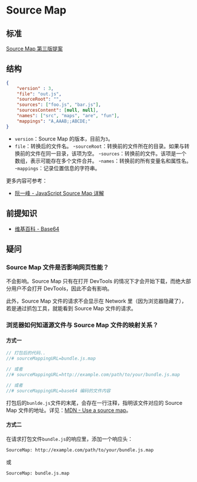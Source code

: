 # Source Map

## 标准

[Source Map 第三版提案](https://docs.google.com/document/d/1U1RGAehQwRypUTovF1KRlpiOFze0b-_2gc6fAH0KY0k/edit)

## 结构

```json
{
    "version" : 3,
    "file": "out.js",
    "sourceRoot": "",
    "sources": ["foo.js", "bar.js"],
    "sourcesContent": [null, null],
    "names": ["src", "maps", "are", "fun"],
    "mappings": "A,AAAB;;ABCDE;"
}
```

- `version`：Source Map 的版本，目前为`3`。
- `file`：转换后的文件名。
-`sourceRoot`：转换前的文件所在的目录。如果与转换前的文件在同一目录，该项为空。
-`sources`：转换前的文件。该项是一个数组，表示可能存在多个文件合并。
-`names`：转换前的所有变量名和属性名。
-`mappings`：记录位置信息的字符串。

更多内容可参考：

- [阮一峰 - JavaScript Source Map 详解](http://www.ruanyifeng.com/blog/2013/01/javascript_source_map.html)



## 前提知识

- [维基百科 - Base64](https://zh.wikipedia.org/wiki/Base64)

## 疑问

### Source Map 文件是否影响网页性能？

不会影响。Source Map 只有在打开 DevTools 的情况下才会开始下载，而绝大部分用户不会打开 DevTools，因此不会有影响。

此外，Source Map 文件的请求不会显示在 Network 里（因为浏览器隐藏了），若是通过抓包工具，就能看到 Source Map 文件的请求。

### 浏览器如何知道源文件与 Source Map 文件的映射关系？

#### 方式一

```js
// 打包后的代码..
//# sourceMappingURL=bundle.js.map

// 或者
//# sourceMappingURL=http://example.com/path/to/your/bundle.js.map

// 或者
//# sourceMappingURL=base64 编码的文件内容
```

打包后的`bunlde.js`文件的末尾，会存在一行注释，指明该文件对应的 Source Map 文件的地址。详见：[MDN - Use a source map](https://developer.mozilla.org/en-US/docs/Tools/Debugger/How_to/Use_a_source_map)。

#### 方式二

在请求打包文件`bundle.js`的响应里，添加一个响应头：

```txt
SourceMap: http://example.com/path/to/your/bundle.js.map
```

或

```txt
SourceMap: bundle.js.map
```

### 
